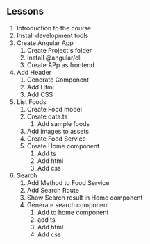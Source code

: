 ## Lessons
1. Introduction to the course
2. Install development tools
3. Create Angular App
    1. Create Project's folder
    2. Install @angular/cli
    3. Create APp as frontend
4. Add Header
    1. Generate Component
    2. Add Html
    3. Add CSS
5. List Foods
    1. Create Food model
    2. Create data.ts
        1. Add sample foods
    3. Add images to assets
    4. Create Food Service
    5. Create Home component
        1. Add ts
        2. Add html
        3. Add css
6. Search
    1. Add Method to Food Service
    2. Add Search Route
    3. Show Search result in Home component
    4. Generate search component
        1. Add to home component
        2. add ts
        3. Add html
        4. Add css
